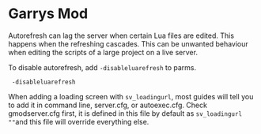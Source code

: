 # Garrys Mod

Autorefresh can lag the server when certain Lua files are edited. This happens when the refreshing cascades. This can be unwanted behaviour when editing the scripts of a large project on a live server.

To disable autorefresh, add `-disableluarefresh` to parms.

```text
 -disableluarefresh
```

When adding a loading screen with `sv_loadingurl`, most guides will tell you to add it in command line, server.cfg, or autoexec.cfg. Check gmodserver.cfg first, it is defined in this file by default as `sv_loadingurl ""`and this file will override everything else.

